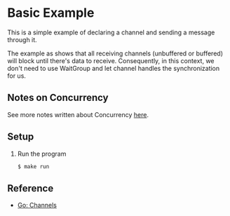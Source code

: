 # Basic Example

This is a simple example of declaring a channel and sending a message through it.

The example as shows that all receiving channels (unbuffered or buffered) will block until there's data to receive. Consequently, in this context, we don't need to use WaitGroup and let channel handles the synchronization for us.

## Notes on Concurrency

See more notes written about Concurrency [here](../../../docs/concurrency.md).

## Setup

1. Run the program

   ```bash
   $ make run
   ```

## Reference

* [Go: Channels](https://golang.org/doc/effective_go.html#channels)
